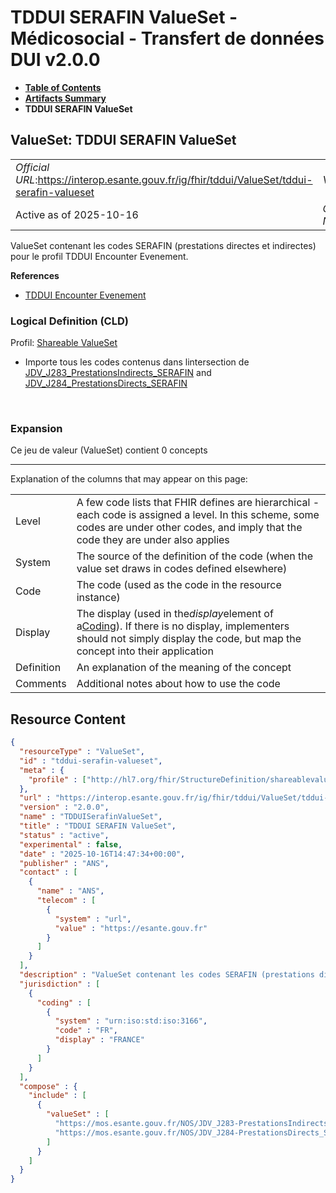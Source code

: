 # TDDUI SERAFIN ValueSet - Médicosocial - Transfert de données DUI v2.0.0

* [**Table of Contents**](toc.md)
* [**Artifacts Summary**](artifacts.md)
* **TDDUI SERAFIN ValueSet**

## ValueSet: TDDUI SERAFIN ValueSet 

| | |
| :--- | :--- |
| *Official URL*:https://interop.esante.gouv.fr/ig/fhir/tddui/ValueSet/tddui-serafin-valueset | *Version*:2.0.0 |
| Active as of 2025-10-16 | *Computable Name*:TDDUISerafinValueSet |

 
ValueSet contenant les codes SERAFIN (prestations directes et indirectes) pour le profil TDDUI Encounter Evenement. 

 **References** 

* [TDDUI Encounter Evenement](StructureDefinition-tddui-encounter-evenement.md)

### Logical Definition (CLD)

Profil: [Shareable ValueSet](http://hl7.org/fhir/R4/shareablevalueset.html)

* Importe tous les codes contenus dans lintersection de [JDV_J283_PrestationsIndirects_SERAFIN](https://interop.esante.gouv.fr/terminologies/1.2.0/ValueSet-JDV-J283-PrestationsIndirects-SERAFIN.html) and [JDV_J284_PrestationsDirects_SERAFIN](https://interop.esante.gouv.fr/terminologies/1.2.0/ValueSet-JDV-J284-PrestationsDirects-SERAFIN.html)

 

### Expansion

Ce jeu de valeur (ValueSet) contient 0 concepts

-------

 Explanation of the columns that may appear on this page: 

| | |
| :--- | :--- |
| Level | A few code lists that FHIR defines are hierarchical - each code is assigned a level. In this scheme, some codes are under other codes, and imply that the code they are under also applies |
| System | The source of the definition of the code (when the value set draws in codes defined elsewhere) |
| Code | The code (used as the code in the resource instance) |
| Display | The display (used in the*display*element of a[Coding](http://hl7.org/fhir/R4/datatypes.html#Coding)). If there is no display, implementers should not simply display the code, but map the concept into their application |
| Definition | An explanation of the meaning of the concept |
| Comments | Additional notes about how to use the code |



## Resource Content

```json
{
  "resourceType" : "ValueSet",
  "id" : "tddui-serafin-valueset",
  "meta" : {
    "profile" : ["http://hl7.org/fhir/StructureDefinition/shareablevalueset"]
  },
  "url" : "https://interop.esante.gouv.fr/ig/fhir/tddui/ValueSet/tddui-serafin-valueset",
  "version" : "2.0.0",
  "name" : "TDDUISerafinValueSet",
  "title" : "TDDUI SERAFIN ValueSet",
  "status" : "active",
  "experimental" : false,
  "date" : "2025-10-16T14:47:34+00:00",
  "publisher" : "ANS",
  "contact" : [
    {
      "name" : "ANS",
      "telecom" : [
        {
          "system" : "url",
          "value" : "https://esante.gouv.fr"
        }
      ]
    }
  ],
  "description" : "ValueSet contenant les codes SERAFIN (prestations directes et indirectes) pour le profil TDDUI Encounter Evenement.",
  "jurisdiction" : [
    {
      "coding" : [
        {
          "system" : "urn:iso:std:iso:3166",
          "code" : "FR",
          "display" : "FRANCE"
        }
      ]
    }
  ],
  "compose" : {
    "include" : [
      {
        "valueSet" : [
          "https://mos.esante.gouv.fr/NOS/JDV_J283-PrestationsIndirects_SERAFIN/FHIR/JDV-J283-PrestationsIndirects-SERAFIN",
          "https://mos.esante.gouv.fr/NOS/JDV_J284-PrestationsDirects_SERAFIN/FHIR/JDV-J284-PrestationsDirects-SERAFIN"
        ]
      }
    ]
  }
}

```
